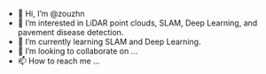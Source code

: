 - 👋 Hi, I’m @zouzhn
- 👀 I’m interested in LiDAR point clouds, SLAM, Deep Learning, and pavement disease detection.
- 🌱 I’m currently learning SLAM and Deep Learning.
- 💞️ I’m looking to collaborate on ...
- 📫 How to reach me ...

<!---
zouzhn/zouzhn is a ✨ special ✨ repository because its `README.md` (this file) appears on your GitHub profile.
You can click the Preview link to take a look at your changes.
--->
